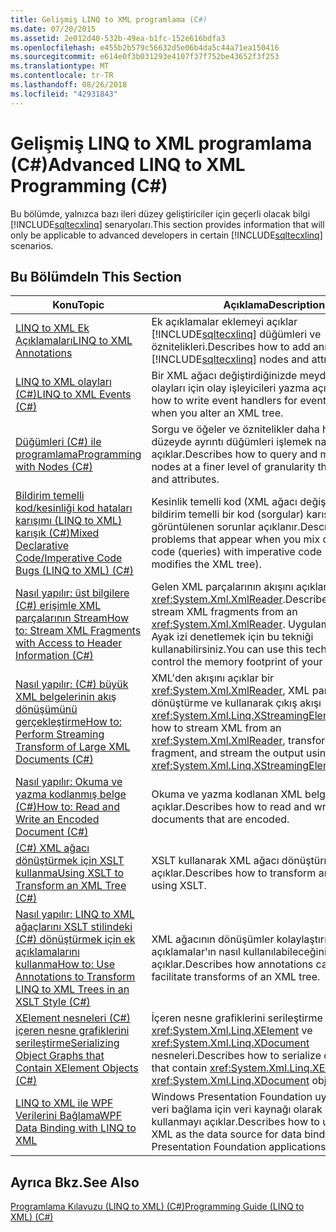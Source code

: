 ```yaml
---
title: Gelişmiş LINQ to XML programlama (C#)
ms.date: 07/20/2015
ms.assetid: 2e012d40-532b-49ea-b1fc-152e616bdfa3
ms.openlocfilehash: e455b2b579c56632d5e06b4da5c44a71ea150416
ms.sourcegitcommit: e614e0f3b031293e4107f37f752be43652f3f253
ms.translationtype: MT
ms.contentlocale: tr-TR
ms.lasthandoff: 08/26/2018
ms.locfileid: "42931843"
---
```

# <a name="advanced-linq-to-xml-programming-c"></a><span data-ttu-id="eedc5-102">Gelişmiş LINQ to XML programlama (C#)</span><span class="sxs-lookup"><span data-stu-id="eedc5-102">Advanced LINQ to XML Programming (C#)</span></span>
<span data-ttu-id="eedc5-103">Bu bölümde, yalnızca bazı ileri düzey geliştiriciler için geçerli olacak bilgi [!INCLUDE[sqltecxlinq](~/includes/sqltecxlinq-md.md)] senaryoları.</span><span class="sxs-lookup"><span data-stu-id="eedc5-103">This section provides information that will only be applicable to advanced developers in certain [!INCLUDE[sqltecxlinq](~/includes/sqltecxlinq-md.md)] scenarios.</span></span>  
  
## <a name="in-this-section"></a><span data-ttu-id="eedc5-104">Bu Bölümde</span><span class="sxs-lookup"><span data-stu-id="eedc5-104">In This Section</span></span>  
  
|<span data-ttu-id="eedc5-105">Konu</span><span class="sxs-lookup"><span data-stu-id="eedc5-105">Topic</span></span>|<span data-ttu-id="eedc5-106">Açıklama</span><span class="sxs-lookup"><span data-stu-id="eedc5-106">Description</span></span>|  
|-----------|-----------------|  
|[<span data-ttu-id="eedc5-107">LINQ to XML Ek Açıklamaları</span><span class="sxs-lookup"><span data-stu-id="eedc5-107">LINQ to XML Annotations</span></span>](../../../../csharp/programming-guide/concepts/linq/linq-to-xml-annotations.md)|<span data-ttu-id="eedc5-108">Ek açıklamalar eklemeyi açıklar [!INCLUDE[sqltecxlinq](~/includes/sqltecxlinq-md.md)] düğümleri ve öznitelikleri.</span><span class="sxs-lookup"><span data-stu-id="eedc5-108">Describes how to add annotations to [!INCLUDE[sqltecxlinq](~/includes/sqltecxlinq-md.md)] nodes and attributes.</span></span>|  
|[<span data-ttu-id="eedc5-109">LINQ to XML olayları (C#)</span><span class="sxs-lookup"><span data-stu-id="eedc5-109">LINQ to XML Events (C#)</span></span>](../../../../csharp/programming-guide/concepts/linq/linq-to-xml-events.md)|<span data-ttu-id="eedc5-110">Bir XML ağacı değiştirdiğinizde meydana gelen olayları için olay işleyicileri yazma açıklar.</span><span class="sxs-lookup"><span data-stu-id="eedc5-110">Describes how to write event handlers for events that occur when you alter an XML tree.</span></span>|  
|[<span data-ttu-id="eedc5-111">Düğümleri (C#) ile programlama</span><span class="sxs-lookup"><span data-stu-id="eedc5-111">Programming with Nodes (C#)</span></span>](../../../../csharp/programming-guide/concepts/linq/programming-with-nodes.md)|<span data-ttu-id="eedc5-112">Sorgu ve öğeler ve öznitelikler daha hassas bir düzeyde ayrıntı düğümleri işlemek nasıl açıklar.</span><span class="sxs-lookup"><span data-stu-id="eedc5-112">Describes how to query and manipulate nodes at a finer level of granularity than elements and attributes.</span></span>|  
|[<span data-ttu-id="eedc5-113">Bildirim temelli kod/kesinliği kod hataları karışımı (LINQ to XML) karışık (C#)</span><span class="sxs-lookup"><span data-stu-id="eedc5-113">Mixed Declarative Code/Imperative Code Bugs (LINQ to XML) (C#)</span></span>](../../../../csharp/programming-guide/concepts/linq/mixed-declarative-code-imperative-code-bugs-linq-to-xml.md)|<span data-ttu-id="eedc5-114">Kesinlik temelli kod (XML ağacı değiştiren kodun) bildirim temelli bir kod (sorgular) karışımı görüntülenen sorunlar açıklanır.</span><span class="sxs-lookup"><span data-stu-id="eedc5-114">Describes the problems that appear when you mix declarative code (queries) with imperative code (code that modifies the XML tree).</span></span>|  
|[<span data-ttu-id="eedc5-115">Nasıl yapılır: üst bilgilere (C#) erişimle XML parçalarının Stream</span><span class="sxs-lookup"><span data-stu-id="eedc5-115">How to: Stream XML Fragments with Access to Header Information (C#)</span></span>](../../../../csharp/programming-guide/concepts/linq/how-to-stream-xml-fragments-with-access-to-header-information.md)|<span data-ttu-id="eedc5-116">Gelen XML parçalarının akışını açıklar bir <xref:System.Xml.XmlReader>.</span><span class="sxs-lookup"><span data-stu-id="eedc5-116">Describes how to stream XML fragments from an <xref:System.Xml.XmlReader>.</span></span> <span data-ttu-id="eedc5-117">Uygulamanızın bellek Ayak izi denetlemek için bu tekniği kullanabilirsiniz.</span><span class="sxs-lookup"><span data-stu-id="eedc5-117">You can use this technique to control the memory footprint of your application.</span></span>|  
|[<span data-ttu-id="eedc5-118">Nasıl yapılır: (C#) büyük XML belgelerinin akış dönüşümünü gerçekleştirme</span><span class="sxs-lookup"><span data-stu-id="eedc5-118">How to: Perform Streaming Transform of Large XML Documents (C#)</span></span>](../../../../csharp/programming-guide/concepts/linq/how-to-perform-streaming-transform-of-large-xml-documents.md)|<span data-ttu-id="eedc5-119">XML'den akışını açıklar bir <xref:System.Xml.XmlReader>, XML parçası dönüştürme ve kullanarak çıkış akışı <xref:System.Xml.Linq.XStreamingElement>.</span><span class="sxs-lookup"><span data-stu-id="eedc5-119">Describes how to stream XML from an <xref:System.Xml.XmlReader>, transform the XML fragment, and stream the output using <xref:System.Xml.Linq.XStreamingElement>.</span></span>|  
|[<span data-ttu-id="eedc5-120">Nasıl yapılır: Okuma ve yazma kodlanmış belge (C#)</span><span class="sxs-lookup"><span data-stu-id="eedc5-120">How to: Read and Write an Encoded Document (C#)</span></span>](../../../../csharp/programming-guide/concepts/linq/how-to-read-and-write-an-encoded-document.md)|<span data-ttu-id="eedc5-121">Okuma ve yazma kodlanan XML belgeleri açıklar.</span><span class="sxs-lookup"><span data-stu-id="eedc5-121">Describes how to read and write XML documents that are encoded.</span></span>|  
|[<span data-ttu-id="eedc5-122">(C#) XML ağacı dönüştürmek için XSLT kullanma</span><span class="sxs-lookup"><span data-stu-id="eedc5-122">Using XSLT to Transform an XML Tree (C#)</span></span>](../../../../csharp/programming-guide/concepts/linq/using-xslt-to-transform-an-xml-tree.md)|<span data-ttu-id="eedc5-123">XSLT kullanarak XML ağacı dönüştürmek açıklar.</span><span class="sxs-lookup"><span data-stu-id="eedc5-123">Describes how to transform an XML tree using XSLT.</span></span>|  
|[<span data-ttu-id="eedc5-124">Nasıl yapılır: LINQ to XML ağaçlarını XSLT stilindeki (C#) dönüştürmek için ek açıklamalarını kullanma</span><span class="sxs-lookup"><span data-stu-id="eedc5-124">How to: Use Annotations to Transform LINQ to XML Trees in an XSLT Style (C#)</span></span>](../../../../csharp/programming-guide/concepts/linq/how-to-use-annotations-to-transform-linq-to-xml-trees-in-an-xslt-style.md)|<span data-ttu-id="eedc5-125">XML ağacının dönüşümler kolaylaştırmak için ek açıklamalar'ın nasıl kullanılabileceğini açıklar.</span><span class="sxs-lookup"><span data-stu-id="eedc5-125">Describes how annotations can be used to facilitate transforms of an XML tree.</span></span>|  
|[<span data-ttu-id="eedc5-126">XElement nesneleri (C#) içeren nesne grafiklerini serileştirme</span><span class="sxs-lookup"><span data-stu-id="eedc5-126">Serializing Object Graphs that Contain XElement Objects (C#)</span></span>](../../../../csharp/programming-guide/concepts/linq/serializing-object-graphs-that-contain-xelement-objects.md)|<span data-ttu-id="eedc5-127">İçeren nesne grafiklerini serileştirme açıklar <xref:System.Xml.Linq.XElement> ve <xref:System.Xml.Linq.XDocument> nesneleri.</span><span class="sxs-lookup"><span data-stu-id="eedc5-127">Describes how to serialize object graphs that contain <xref:System.Xml.Linq.XElement> and <xref:System.Xml.Linq.XDocument> objects.</span></span>|  
|[<span data-ttu-id="eedc5-128">LINQ to XML ile WPF Verilerini Bağlama</span><span class="sxs-lookup"><span data-stu-id="eedc5-128">WPF Data Binding with LINQ to XML</span></span>](/visualstudio/designers/wpf-data-binding-with-linq-to-xml)|<span data-ttu-id="eedc5-129">Windows Presentation Foundation uygulamalarında veri bağlama için veri kaynağı olarak LINQ to XML kullanmayı açıklar.</span><span class="sxs-lookup"><span data-stu-id="eedc5-129">Describes how to use LINQ to XML as the data source for data binding in Windows Presentation Foundation applications.</span></span>|  
  
## <a name="see-also"></a><span data-ttu-id="eedc5-130">Ayrıca Bkz.</span><span class="sxs-lookup"><span data-stu-id="eedc5-130">See Also</span></span>  
 [<span data-ttu-id="eedc5-131">Programlama Kılavuzu (LINQ to XML) (C#)</span><span class="sxs-lookup"><span data-stu-id="eedc5-131">Programming Guide (LINQ to XML) (C#)</span></span>](../../../../csharp/programming-guide/concepts/linq/programming-guide-linq-to-xml.md)
